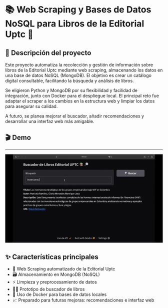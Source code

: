 # 📚 Web Scraping y Bases de Datos NoSQL para Libros de la Editorial Uptc 🚀

## 📝 Descripción del proyecto

Este proyecto automatiza la recolección y gestión de información sobre libros de la Editorial Uptc mediante web scraping, almacenando los datos en una base de datos NoSQL (MongoDB). El objetivo es crear un catálogo digital consultable, facilitando la búsqueda y análisis de libros.

Se eligieron Python y MongoDB por su flexibilidad y facilidad de integración, junto con Docker para el despliegue local. El principal reto fue adaptar el scraper a los cambios en la estructura web y limpiar los datos para asegurar su calidad.

A futuro, se planea mejorar el buscador, añadir recomendaciones y desarrollar una interfaz web más amigable.


## 🎬 Demo
----
![Demo del buscador](images/demo.gif)
## ✨ Características principales
- 🔎 Web Scraping automatizado de la Editorial Uptc
- 🗃️ Almacenamiento en MongoDB (NoSQL)
- ⚡ Limpieza y preprocesamiento de datos
- 🧑‍💻 Prototipo de buscador de libros
- 🐳 Uso de Docker para bases de datos locales
- 📈 Preparado para futuras mejoras: recomendaciones e interfaz web

